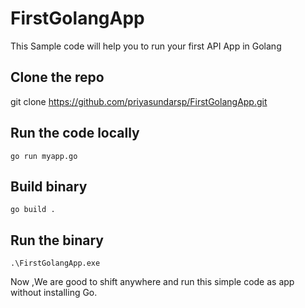 # FirstGolangApp
This Sample code will help you to run your first API App in Golang

## Clone the repo
git clone https://github.com/priyasundarsp/FirstGolangApp.git

## Run the code locally
```
go run myapp.go
```
## Build binary
```
go build .
```
## Run the binary 
```
.\FirstGolangApp.exe
```

Now ,We are good to shift anywhere and run this simple code as app without installing Go.